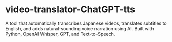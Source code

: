 # video-translator-ChatGPT-tts
A tool that automatically transcribes Japanese videos, translates subtitles to English, and adds natural-sounding voice narration using AI. Built with Python, OpenAI Whisper, GPT, and Text-to-Speech.
